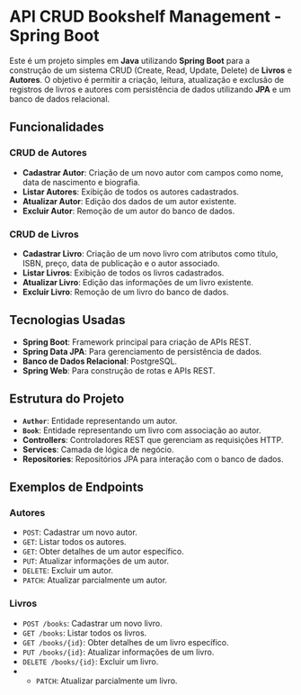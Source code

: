 # API CRUD Bookshelf Management - Spring Boot

Este é um projeto simples em **Java** utilizando **Spring Boot** para a construção de um sistema CRUD (Create, Read, Update, Delete) de **Livros** e **Autores**. O objetivo é permitir a criação, leitura, atualização e exclusão de registros de livros e autores com persistência de dados utilizando **JPA** e um banco de dados relacional.

## Funcionalidades

### CRUD de Autores
- **Cadastrar Autor**: Criação de um novo autor com campos como nome, data de nascimento e biografia.
- **Listar Autores**: Exibição de todos os autores cadastrados.
- **Atualizar Autor**: Edição dos dados de um autor existente.
- **Excluir Autor**: Remoção de um autor do banco de dados.

### CRUD de Livros
- **Cadastrar Livro**: Criação de um novo livro com atributos como título, ISBN, preço, data de publicação e o autor associado.
- **Listar Livros**: Exibição de todos os livros cadastrados.
- **Atualizar Livro**: Edição das informações de um livro existente.
- **Excluir Livro**: Remoção de um livro do banco de dados.

## Tecnologias Usadas
- **Spring Boot**: Framework principal para criação de APIs REST.
- **Spring Data JPA**: Para gerenciamento de persistência de dados.
- **Banco de Dados Relacional**: PostgreSQL.
- **Spring Web**: Para construção de rotas e APIs REST.

## Estrutura do Projeto
- **`Author`**: Entidade representando um autor.
- **`Book`**: Entidade representando um livro com associação ao autor.
- **Controllers**: Controladores REST que gerenciam as requisições HTTP.
- **Services**: Camada de lógica de negócio.
- **Repositories**: Repositórios JPA para interação com o banco de dados.

## Exemplos de Endpoints

### Autores
- `POST`: Cadastrar um novo autor.
- `GET`: Listar todos os autores.
- `GET`: Obter detalhes de um autor específico.
- `PUT`: Atualizar informações de um autor.
- `DELETE`: Excluir um autor.
- `PATCH`: Atualizar parcialmente um autor.

### Livros
- `POST /books`: Cadastrar um novo livro.
- `GET /books`: Listar todos os livros.
- `GET /books/{id}`: Obter detalhes de um livro específico.
- `PUT /books/{id}`: Atualizar informações de um livro.
- `DELETE /books/{id}`: Excluir um livro.
- - `PATCH`: Atualizar parcialmente um livro.

